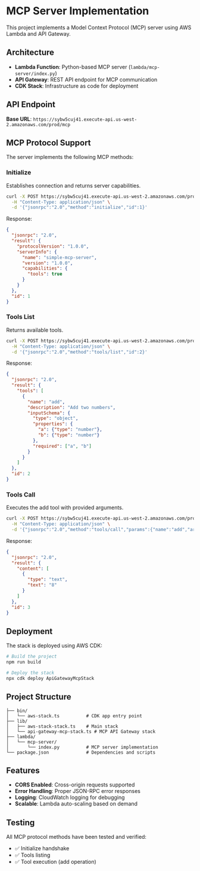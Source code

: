 # MCP Server Implementation

This project implements a Model Context Protocol (MCP) server using AWS Lambda and API Gateway.

## Architecture

- **Lambda Function**: Python-based MCP server (`lambda/mcp-server/index.py`)
- **API Gateway**: REST API endpoint for MCP communication
- **CDK Stack**: Infrastructure as code for deployment

## API Endpoint

**Base URL**: `https://sybw5cuj41.execute-api.us-west-2.amazonaws.com/prod/mcp`

## MCP Protocol Support

The server implements the following MCP methods:

### Initialize
Establishes connection and returns server capabilities.

```bash
curl -X POST https://sybw5cuj41.execute-api.us-west-2.amazonaws.com/prod/mcp \
  -H "Content-Type: application/json" \
  -d '{"jsonrpc":"2.0","method":"initialize","id":1}'
```

Response:
```json
{
  "jsonrpc": "2.0",
  "result": {
    "protocolVersion": "1.0.0",
    "serverInfo": {
      "name": "simple-mcp-server",
      "version": "1.0.0",
      "capabilities": {
        "tools": true
      }
    }
  },
  "id": 1
}
```

### Tools List
Returns available tools.

```bash
curl -X POST https://sybw5cuj41.execute-api.us-west-2.amazonaws.com/prod/mcp \
  -H "Content-Type: application/json" \
  -d '{"jsonrpc":"2.0","method":"tools/list","id":2}'
```

Response:
```json
{
  "jsonrpc": "2.0",
  "result": {
    "tools": [
      {
        "name": "add",
        "description": "Add two numbers",
        "inputSchema": {
          "type": "object",
          "properties": {
            "a": {"type": "number"},
            "b": {"type": "number"}
          },
          "required": ["a", "b"]
        }
      }
    ]
  },
  "id": 2
}
```

### Tools Call
Executes the add tool with provided arguments.

```bash
curl -X POST https://sybw5cuj41.execute-api.us-west-2.amazonaws.com/prod/mcp \
  -H "Content-Type: application/json" \
  -d '{"jsonrpc":"2.0","method":"tools/call","params":{"name":"add","arguments":{"a":5,"b":3}},"id":3}'
```

Response:
```json
{
  "jsonrpc": "2.0",
  "result": {
    "content": [
      {
        "type": "text",
        "text": "8"
      }
    ]
  },
  "id": 3
}
```

## Deployment

The stack is deployed using AWS CDK:

```bash
# Build the project
npm run build

# Deploy the stack
npx cdk deploy ApiGatewayMcpStack
```

## Project Structure

```
├── bin/
│   └── aws-stack.ts          # CDK app entry point
├── lib/
│   ├── aws-stack-stack.ts    # Main stack
│   └── api-gateway-mcp-stack.ts # MCP API Gateway stack
├── lambda/
│   └── mcp-server/
│       └── index.py          # MCP server implementation
└── package.json              # Dependencies and scripts
```

## Features

- **CORS Enabled**: Cross-origin requests supported
- **Error Handling**: Proper JSON-RPC error responses
- **Logging**: CloudWatch logging for debugging
- **Scalable**: Lambda auto-scaling based on demand

## Testing

All MCP protocol methods have been tested and verified:
- ✅ Initialize handshake
- ✅ Tools listing
- ✅ Tool execution (add operation)